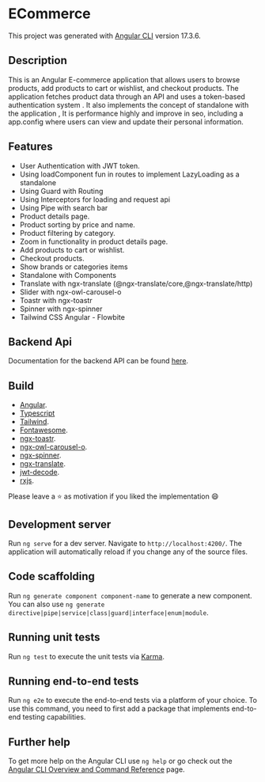 # ECommerce

This project was generated with [Angular CLI](https://github.com/angular/angular-cli) version 17.3.6.

## Description

This is an Angular E-commerce application that allows users to browse products, add products to cart or wishlist, and checkout products. The application fetches product data through an API and uses a token-based authentication system . It also implements the concept of standalone with the application , It is performance highly and improve in seo, including a app.config where users can view and update their personal information.

## Features


* User Authentication with JWT token.
* Using loadComponent fun in routes to implement LazyLoading as a standalone 
* Using Guard with Routing
* Using Interceptors for loading and request api
* Using Pipe with search bar
* Product details page.
* Product sorting by price and name.
* Product filtering by category.
* Zoom in functionality in product details page.
* Add products to cart or wishlist.
* Checkout products.
* Show brands or categories items
* Standalone with Components
* Translate with ngx-translate (@ngx-translate/core,@ngx-translate/http)
* Slider with ngx-owl-carousel-o
* Toastr with ngx-toastr
* Spinner with ngx-spinner
* Tailwind CSS Angular - Flowbite

## Backend Api

 Documentation for the backend API can be found [here](https://documenter.getpostman.com/view/5709532/2s93JqTRWN).

## Build

* [Angular](https://angular.io/).
* [Typescript](https://www.typescriptlang.org/)
* [Tailwind](https://tailwindcss.com/docs/guides/angular).
* [Fontawesome](https://fontawesome.com/).
* [ngx-toastr](https://www.npmjs.com/package/ngx-toastr).
* [ngx-owl-carousel-o](https://www.npmjs.com/package/ngx-owl-carousel-o).
* [ngx-spinner](https://www.npmjs.com/package/ngx-spinner).
* [ngx-translate](https://www.npmjs.com/package/@ngx-translate/core?activeTab=readme).
* [jwt-decode](https://www.npmjs.com/package/jwt-decode).
* [rxjs](https://rxjs.dev/).

Please leave a ⭐ as motivation if you liked the implementation 😄

## Development server

Run `ng serve` for a dev server. Navigate to `http://localhost:4200/`. The application will automatically reload if you change any of the source files.

## Code scaffolding

Run `ng generate component component-name` to generate a new component. You can also use `ng generate directive|pipe|service|class|guard|interface|enum|module`.


## Running unit tests

Run `ng test` to execute the unit tests via [Karma](https://karma-runner.github.io).

## Running end-to-end tests

Run `ng e2e` to execute the end-to-end tests via a platform of your choice. To use this command, you need to first add a package that implements end-to-end testing capabilities.

## Further help

To get more help on the Angular CLI use `ng help` or go check out the [Angular CLI Overview and Command Reference](https://angular.io/cli) page.
